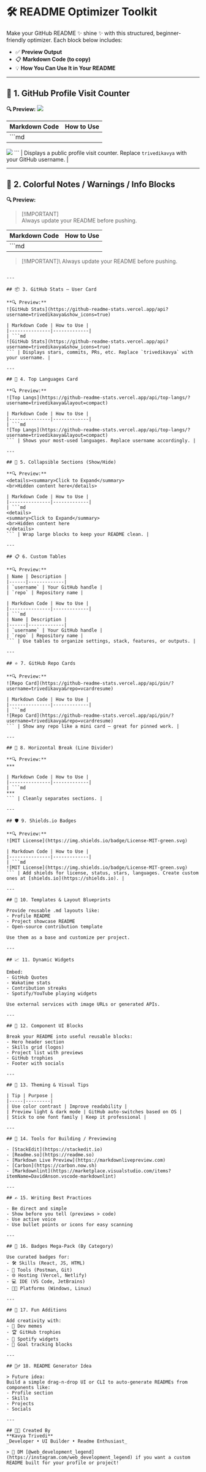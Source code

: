 # 🛠️ README Optimizer Toolkit

Make your GitHub README ✨ shine ✨ with this structured, beginner-friendly optimizer. Each block below includes:

- ✅ **Preview Output**
- 📋 **Markdown Code (to copy)**
- 💡 **How You Can Use It in Your README**

---

## 🚦 1. GitHub Profile Visit Counter

**🔍 Preview:**
[![](https://visitcount.itsvg.in/api?id=trivedikavya&icon=0&color=0)](https://visitcount.itsvg.in)

| Markdown Code | How to Use |
|---------------|-------------|
| ```md
[![](https://visitcount.itsvg.in/api?id=trivedikavya&icon=0&color=0)](https://visitcount.itsvg.in)
``` | Displays a public profile visit counter. Replace `trivedikavya` with your GitHub username. |

---

## 🎨 2. Colorful Notes / Warnings / Info Blocks

**🔍 Preview:**
> [!IMPORTANT]\
> Always update your README before pushing.

| Markdown Code | How to Use |
|---------------|-------------|
| ```md
> [!IMPORTANT]\\
> Always update your README before pushing.
``` | Highlights alerts, info, or notes. These work best in GitHub’s new markdown rendering (e.g., Projects or beta features). |

---

## 📦 3. GitHub Stats – User Card

**🔍 Preview:**
![GitHub Stats](https://github-readme-stats.vercel.app/api?username=trivedikavya&show_icons=true)

| Markdown Code | How to Use |
|---------------|-------------|
| ```md
![GitHub Stats](https://github-readme-stats.vercel.app/api?username=trivedikavya&show_icons=true)
``` | Displays stars, commits, PRs, etc. Replace `trivedikavya` with your username. |

---

## 🧮 4. Top Languages Card

**🔍 Preview:**
![Top Langs](https://github-readme-stats.vercel.app/api/top-langs/?username=trivedikavya&layout=compact)

| Markdown Code | How to Use |
|---------------|-------------|
| ```md
![Top Langs](https://github-readme-stats.vercel.app/api/top-langs/?username=trivedikavya&layout=compact)
``` | Shows your most-used languages. Replace username accordingly. |

---

## 🔁 5. Collapsible Sections (Show/Hide)

**🔍 Preview:**
<details><summary>Click to Expand</summary>
<br>Hidden content here</details>

| Markdown Code | How to Use |
|---------------|-------------|
| ```md
<details>
<summary>Click to Expand</summary>
<br>Hidden content here
</details>
``` | Wrap large blocks to keep your README clean. |

---

## 📋 6. Custom Tables

**🔍 Preview:**
| Name | Description |
|------|-------------|
| `username` | Your GitHub handle |
| `repo` | Repository name |

| Markdown Code | How to Use |
|---------------|-------------|
| ```md
| Name | Description |
|------|-------------|
| `username` | Your GitHub handle |
| `repo` | Repository name |
``` | Use tables to organize settings, stack, features, or outputs. |

---

## ⭐ 7. GitHub Repo Cards

**🔍 Preview:**
![Repo Card](https://github-readme-stats.vercel.app/api/pin/?username=trivedikavya&repo=vcardresume)

| Markdown Code | How to Use |
|---------------|-------------|
| ```md
![Repo Card](https://github-readme-stats.vercel.app/api/pin/?username=trivedikavya&repo=vcardresume)
``` | Show any repo like a mini card – great for pinned work. |

---

## 🧁 8. Horizontal Break (Line Divider)

**🔍 Preview:**
***

| Markdown Code | How to Use |
|---------------|-------------|
| ```md
***
``` | Cleanly separates sections. |

---

## 🛡️ 9. Shields.io Badges

**🔍 Preview:**
![MIT License](https://img.shields.io/badge/License-MIT-green.svg)

| Markdown Code | How to Use |
|---------------|-------------|
| ```md
![MIT License](https://img.shields.io/badge/License-MIT-green.svg)
``` | Add shields for license, status, stars, languages. Create custom ones at [shields.io](https://shields.io). |

---

## 🚀 10. Templates & Layout Blueprints

Provide reusable .md layouts like:
- Profile README
- Project showcase README
- Open-source contribution template

Use them as a base and customize per project.

---

## 📈 11. Dynamic Widgets

Embed:
- GitHub Quotes
- Wakatime stats
- Contribution streaks
- Spotify/YouTube playing widgets

Use external services with image URLs or generated APIs.

---

## 📐 12. Component UI Blocks

Break your README into useful reusable blocks:
- Hero header section
- Skills grid (logos)
- Project list with previews
- GitHub trophies
- Footer with socials

---

## 🎨 13. Theming & Visual Tips

| Tip | Purpose |
|-----|---------|
| Use color contrast | Improve readability |
| Preview light & dark mode | GitHub auto-switches based on OS |
| Stick to one font family | Keep it professional |

---

## 🧰 14. Tools for Building / Previewing

- [StackEdit](https://stackedit.io)
- [Readme.so](https://readme.so)
- [Markdown Live Preview](https://markdownlivepreview.com)
- [Carbon](https://carbon.now.sh)
- [Markdownlint](https://marketplace.visualstudio.com/items?itemName=DavidAnson.vscode-markdownlint)

---

## ✍️ 15. Writing Best Practices

- Be direct and simple
- Show before you tell (previews > code)
- Use active voice
- Use bullet points or icons for easy scanning

---

## 🧢 16. Badges Mega-Pack (By Category)

Use curated badges for:
- 🛠 Skills (React, JS, HTML)
- 🧪 Tools (Postman, Git)
- 🌐 Hosting (Vercel, Netlify)
- 💻 IDE (VS Code, JetBrains)
- 🧑‍💻 Platforms (Windows, Linux)

---

## 🥳 17. Fun Additions

Add creativity with:
- 🧩 Dev memes
- 🏆 GitHub trophies
- 🎵 Spotify widgets
- 📌 Goal tracking blocks

---

## 🧙‍♂️ 18. README Generator Idea

> Future idea:
Build a simple drag-n-drop UI or CLI to auto-generate READMEs from components like:
- Profile section
- Skills
- Projects
- Socials

---

## 👨‍💻 Created By
**Kavya Trivedi**  
_Developer • UI Builder • Readme Enthusiast_

> 💬 DM [@web_development_legend](https://instagram.com/web_development_legend) if you want a custom README built for your profile or project!
